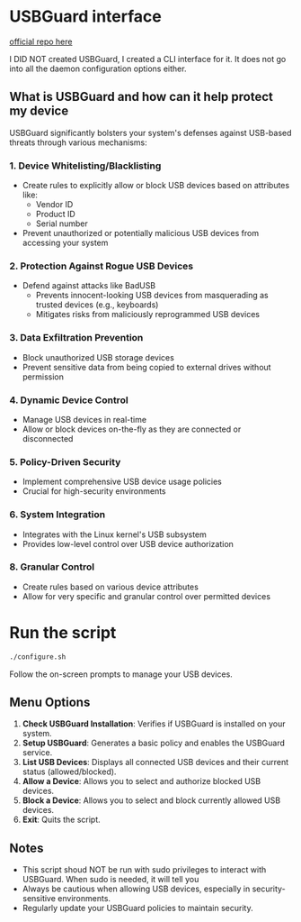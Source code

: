 # USBGuard interface
[official repo here](https://usbguard.github.io/)

I DID NOT created USBGuard, I created a CLI interface for it. It does not go
into all the daemon configuration options either.

## What is USBGuard and how can it help protect my device

USBGuard significantly bolsters your system's defenses against USB-based threats through various mechanisms:

### 1. Device Whitelisting/Blacklisting
- Create rules to explicitly allow or block USB devices based on attributes like:
  - Vendor ID
  - Product ID
  - Serial number
- Prevent unauthorized or potentially malicious USB devices from accessing your system

### 2. Protection Against Rogue USB Devices
- Defend against attacks like BadUSB
  - Prevents innocent-looking USB devices from masquerading as trusted devices (e.g., keyboards)
  - Mitigates risks from maliciously reprogrammed USB devices

### 3. Data Exfiltration Prevention
- Block unauthorized USB storage devices
- Prevent sensitive data from being copied to external drives without permission

### 4. Dynamic Device Control
- Manage USB devices in real-time
- Allow or block devices on-the-fly as they are connected or disconnected

### 5. Policy-Driven Security
- Implement comprehensive USB device usage policies
- Crucial for high-security environments

### 6. System Integration
- Integrates with the Linux kernel's USB subsystem
- Provides low-level control over USB device authorization

### 8. Granular Control
- Create rules based on various device attributes
- Allow for very specific and granular control over permitted devices

# Run the script
```bash
./configure.sh
```
Follow the on-screen prompts to manage your USB devices.

## Menu Options

1. **Check USBGuard Installation**: Verifies if USBGuard is installed on your system.
2. **Setup USBGuard**: Generates a basic policy and enables the USBGuard service.
3. **List USB Devices**: Displays all connected USB devices and their current status (allowed/blocked).
4. **Allow a Device**: Allows you to select and authorize blocked USB devices.
5. **Block a Device**: Allows you to select and block currently allowed USB devices.
6. **Exit**: Quits the script.

## Notes

- This script shoud NOT be run with sudo privileges to interact with USBGuard. When sudo is needed, it will tell you
- Always be cautious when allowing USB devices, especially in security-sensitive environments.
- Regularly update your USBGuard policies to maintain security.

